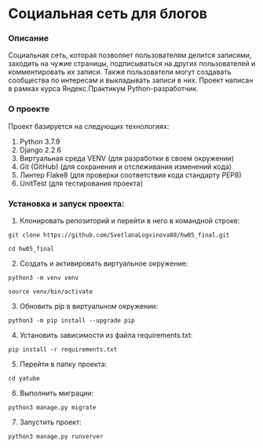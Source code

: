 # Социальная сеть для блогов

### Описание
Социальная сеть, которая позволяет пользователям делится записями, заходить на
чужие страницы, подписываться на других пользователей и комментировать их записи.
Также пользователи могут создавать сообщества по интересам и выкладывать записи в них.
Проект написан в рамках курса Яндекс.Практикум Python-разработчик. 

### О проекте
Проект базируется на следующих технологиях:
1. Python 3.7.9
2. Django 2.2.6
3. Виртуальная среда VENV (для разработки в своем окружении)
4. Git (GitHub) (для сохранения и отслеживания изменений кода)
5. Линтер Flake8 (для проверки соответствия кода стандарту PEP8)
6. UnitTest (для тестирования проекта)

### Установка и запуск проекта:
1. Клонировать репозиторий и перейти в него в командной строке:
```
git clone https://github.com/SvetlanaLogvinova88/hw05_final.git
```
```
cd hw05_final
```

2. Cоздать и активировать виртуальное окружение:
```
python3 -m venv venv
```
```
source venv/bin/activate
```

3. Обновить pip в виртуальном окружении:
```
python3 -m pip install --upgrade pip
```

4. Установить зависимости из файла requirements.txt:
```
pip install -r requirements.txt
```

5. Перейти в папку проекта:
```
cd yatube
```

6. Выполнить миграции:
```
python3 manage.py migrate
```

7. Запустить проект:
```
python3 manage.py runserver
```